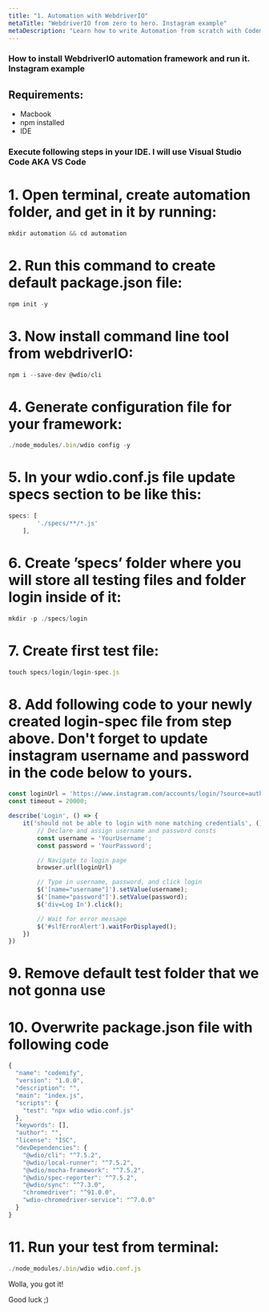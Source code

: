 ```yaml
---
title: "1. Automation with WebdriverIO"
metaTitle: "WebdriverIO from zero to hero. Instagram example"
metaDescription: "Learn how to write Automation from scratch with Codemify"
---
```

### How to install WebdriverIO automation framework and run it. Instagram example

## Requirements:
- Macbook
- npm installed
- IDE

### Execute following steps in your IDE. I will use Visual Studio Code AKA VS Code

# 1. Open terminal, create automation folder, and get in it by running:
```javascript
mkdir automation && cd automation
```

# 2. Run this command to create default package.json file:
```javascript
npm init -y
```

# 3. Now install command line tool from webdriverIO:
```javascript
npm i --save-dev @wdio/cli
```

# 4. Generate configuration file for your framework:
```javascript
./node_modules/.bin/wdio config -y
```

# 5. In your wdio.conf.js file update specs section to be like this:
```javascript
specs: [
        './specs/**/*.js'
    ],
```

# 6. Create ’specs’ folder where you will store all testing files and folder login inside of it:
```javascript
mkdir -p ./specs/login
```

# 7. Create first test file:
```javascript
touch specs/login/login-spec.js
```

# 8. Add following code to your newly created login-spec file from step above. Don't forget to update instagram username and password in the code below to yours.

```javascript
const loginUrl = 'https://www.instagram.com/accounts/login/?source=auth_switcher';
const timeout = 20000;

describe('Login', () => {
    it('should not be able to login with none matching credentials', () => {
        // Declare and assign username and password consts
        const username = 'YourUsername';
        const password = 'YourPassword';

        // Navigate to login page
        browser.url(loginUrl)

        // Type in username, password, and click login
        $('[name="username"]').setValue(username);
        $('[name="password"]').setValue(password);
        $('div=Log In').click();

        // Wait for error message
        $('#slfErrorAlert').waitForDisplayed();
    })
})
```

# 9. Remove default test folder that we not gonna use

# 10. Overwrite package.json file with following code
```javascript
{
  "name": "codemify",
  "version": "1.0.0",
  "description": "",
  "main": "index.js",
  "scripts": {
    "test": "npx wdio wdio.conf.js"
  },
  "keywords": [],
  "author": "",
  "license": "ISC",
  "devDependencies": {
    "@wdio/cli": "^7.5.2",
    "@wdio/local-runner": "^7.5.2",
    "@wdio/mocha-framework": "^7.5.2",
    "@wdio/spec-reporter": "^7.5.2",
    "@wdio/sync": "^7.3.0",
    "chromedriver": "^91.0.0",
    "wdio-chromedriver-service": "^7.0.0"
  }
}
```

# 11. Run your test from terminal:
```javascript
./node_modules/.bin/wdio wdio.conf.js
```

Wolla, you got it!

Good luck ;)

<!-- Supports multiple languages.

The following is a code block with diff. Lines with `+` highlighted in green shade indicating an addition. Lines with `-` highlighted in red shade indicating a deletion.

```javascript
- const data = ['1','2'];
+ const data = [1,2];
``` -->

<!-- ## Live Editing example -->

<!-- ```javascript react-live=true
<button className={'btn btn-default'}>Change my text</button>
``` -->
